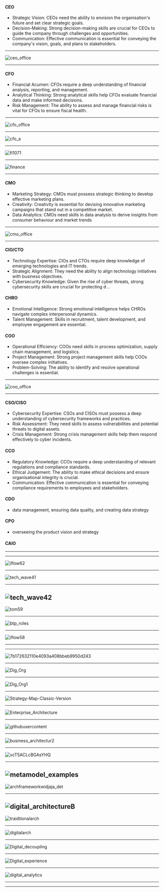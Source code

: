 
#### CEO

- Strategic Vision: CEOs need the ability to envision the organisation's future and set clear strategic goals.
- Decision-Making: Strong decision-making skills are crucial for CEOs to guide the company through challenges and opportunities.
- Communication: Effective communication is essential for conveying the company's vision, goals, and plans to stakeholders.

-----------
![ceo_office](https://raw.githubusercontent.com/gopala-kr/Quantum-Dots/master/45-Verticals/prcs/ceo_office.png)

-----------------
#### CFO

- Financial Acumen: CFOs require a deep understanding of financial analysis, reporting, and management.
- Analytical Thinking: Strong analytical skills help CFOs evaluate financial data and make informed decisions.
- Risk Management: The ability to assess and manage financial risks is vital for CFOs to ensure fiscal health.

-----------
![cfo_office](https://raw.githubusercontent.com/gopala-kr/Quantum-Dots/master/45-Verticals/prcs/cfo_office.png)

------
![cfo_a](https://raw.githubusercontent.com/gopala-kr/Quantum-Dots/master/45-Verticals/verta/zmfa/cfo_a.png)

-------
![fi1071](https://github.com/gopala-kr/Quantum-Dots/blob/master/23-Future-of-ET/etres/zd/fi1071.png)

--------
![finance](https://github.com/gopala-kr/Quantum-Dots/raw/master/23-Future-of-ET/etres/Dgital/finance.PNG)

-----------------

#### CMO

- Marketing Strategy: CMOs must possess strategic thinking to develop effective marketing plans.
- Creativity: Creativity is essential for devising innovative marketing campaigns that stand out in a competitive market.
- Data Analytics: CMOs need skills in data analysis to derive insights from consumer behaviour and market trends

------------
![cmo_office](https://raw.githubusercontent.com/gopala-kr/Quantum-Dots/master/45-Verticals/prcs/cmo_office.png)

-------------

#### CIO/CTO

- Technology Expertise: CIOs and CTOs require deep knowledge of emerging technologies and IT trends.
- Strategic Alignment: They need the ability to align technology initiatives with business objectives.
- Cybersecurity Knowledge: Given the rise of cyber threats, strong cybersecurity skills are crucial for protecting d ..


#### CHRO

- Emotional Intelligence: Strong emotional intelligence helps CHROs navigate complex interpersonal dynamics.
- Talent Management: Skills in recruitment, talent development, and employee engagement are essential.

#### COO

- Operational Efficiency: COOs need skills in process optimization, supply chain management, and logistics.
- Project Management: Strong project management skills help COOs oversee complex initiatives.
- Problem-Solving: The ability to identify and resolve operational challenges is essential.

-------
![coo_office](https://raw.githubusercontent.com/gopala-kr/Quantum-Dots/master/45-Verticals/prcs/coo_office.png)

------------
#### CSO/CISO

- Cybersecurity Expertise: CSOs and CISOs must possess a deep understanding of cybersecurity frameworks and practices.
- Risk Assessment: They need skills to assess vulnerabilities and potential threats to digital assets.
- Crisis Management: Strong crisis management skills help them respond effectively to cyber incidents.

#### CCO

- Regulatory Knowledge: CCOs require a deep understanding of relevant regulations and compliance standards.
- Ethical Judgement: The ability to make ethical decisions and ensure organisational integrity is crucial.
- Communication: Effective communication is essential for conveying compliance requirements to employees and stakeholders.

#### CDO

- data management, ensuring data quality, and creating data strategy

#### CPO

- overseeing the product vision and strategy

#### CAIO

------------
---------------
![iflow62](https://raw.githubusercontent.com/gopala-kr/Quantum-Dots/master/23-Future-of-ET/etres/zd/iflow62.PNG)


----------
![tech_wave41](https://raw.githubusercontent.com/gopala-kr/Quantum-Dots/master/45-Verticals/tom/tech_wave41.png)

-----
![tech_wave42](https://raw.githubusercontent.com/gopala-kr/Quantum-Dots/master/45-Verticals/tom/tech_wave42.png)
---------
![tom59](https://raw.githubusercontent.com/gopala-kr/Quantum-Dots/master/45-Verticals/tom/tom59.png)

----------
![btp_roles](https://raw.githubusercontent.com/gopala-kr/Quantum-Dots/master/23-Future-of-ET/etres/zd/btp_roles.PNG)

---------
![iflow58](https://raw.githubusercontent.com/gopala-kr/Quantum-Dots/master/23-Future-of-ET/etres/zd/iflow58.PNG)

--------------------------
-----------------------


![7b172632110e4093a408bbeb9950d243](https://i.pinimg.com/originals/7b/17/26/7b172632110e4093a408bbeb9950d243.jpg)

-------------
![Dig_Org](https://github.com/gopala-kr/Quantum-Dots/blob/master/23-Future-of-ET/etres/Dgital/Dig_Org.PNG)

---------
![Dig_Org1](https://github.com/gopala-kr/Quantum-Dots/blob/master/23-Future-of-ET/etres/Dgital/Dig_Org1.PNG)

----------
![Strategy-Map-Classic-Version](https://static.intrafocus.com/uploads/2021/03/Strategy-Map-Classic-Version.png)

-------
![Enterprise_Architecture](https://raw.githubusercontent.com/gopala-kr/Quantum-Dots/master/23-Future-of-ET/etres/Enterprise_Architecture.PNG)

----
![githubusercontent](https://camo.githubusercontent.com/77ba111f41afac4d3ccf7a2d090b00a03ae7a8317e27a1bed39b4cd4b58221cd/68747470733a2f2f7777772e6263732e6f72672f6d656469612f343533342f70726f636573732d766965772d6f662d656e74657270726973652d6172636869746563747572652d70726163746963652e6a7067)

---------
![business_architectur2](https://1.bp.blogspot.com/-mqGoMsCXeAk/YJb5L4BXZHI/AAAAAAABiFo/lN3ou-ulATMRkrNOzT2y6vOCiB4dC_pGQCLcBGAsYHQ/s1178/business_architectur2%2B%25281%2529.png)

----------
![vcT5ACLcBGAsYHQ](https://1.bp.blogspot.com/-W-_CHNwZZYM/YJb5qC6vXrI/AAAAAAABiGA/960_O-4mwiAyp0qPMf2RfhsjrYs-vcT5ACLcBGAsYHQ/s1596/metamodel_components%2B%25281%2529.png)

----------
![metamodel_examples](https://1.bp.blogspot.com/-HocEvxNe9Qs/YJb52meRm4I/AAAAAAABiGE/P6lUE4ArGR4-MOmr4CYKgbidbvJ0LWRsACLcBGAsYHQ/s1380/metamodel_examples%2B%25281%2529.png)
----------
![archframeworkwidjaja_det](https://1.bp.blogspot.com/-0a_QLzGtVAk/XtsEdg7CUpI/AAAAAAABZjM/5H7A6Hk05Z0F7NNdyo-0EK7htQdw-3MJACK4BGAsYHg/s16000/archframeworkwidjaja_det.png)

-----
![digital_architectureB](https://1.bp.blogspot.com/-_FneCD83jpo/YKCXwerIcKI/AAAAAAABiMQ/Xf171EdbM2symFmgObyxA-pVOrEXpM6JgCLcBGAsYHQ/s16000/digital_architectureB.png)
-----------
![traidtionalarch](https://1.bp.blogspot.com/-nn8ocOVdOnc/YJ_X2Fe6SqI/AAAAAAABiKs/dyU_uDk2lG4aXFxBHrxoWEVf3pZF6AZmACLcBGAsYHQ/s16000/traidtionalarch.png)

----------
![digitalarch](https://1.bp.blogspot.com/-bNIz8f_dONs/YJ_YVP4jXXI/AAAAAAABiK8/lvsIML_fC60IDOh0qrU1yk-WrtEzpbt-QCLcBGAsYHQ/s16000/digitalarch.png)

---------
![Digital_decoupling](https://1.bp.blogspot.com/-p_C4hXx7lP8/YKCX8C4rDPI/AAAAAAABiMU/sFidCSY9TyAV2ZuUQzExj7KMIQ5C5YzfQCLcBGAsYHQ/s16000/Digital_decoupling.png)

----------
![Digital_experience](https://1.bp.blogspot.com/-fKEjE3WTeTY/YKCYGVXFhZI/AAAAAAABiMc/FmAINNEwoccydTmmolVgNM30Ao-bcaKDgCLcBGAsYHQ/s16000/Digital_experience.png)

----------
![digital_analytics](https://1.bp.blogspot.com/-pmwUxdaog9A/YKCYPdlz0II/AAAAAAABiMk/PiaXaHwzYxsuUD-fSN2-3DhQwPQolRxUQCLcBGAsYHQ/s16000/digital_analytics.png)



--------------
--------------------

